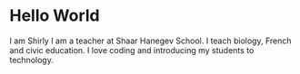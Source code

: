 # Hello World
I am Shirly 
I am a teacher at Shaar Hanegev School.
I teach biology, French and civic education.
I love coding and introducing my students to technology.
